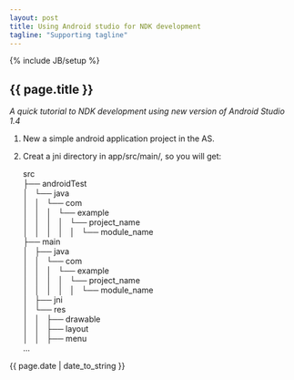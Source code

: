 ```yaml
---
layout: post 
title: Using Android studio for NDK development
tagline: "Supporting tagline"
---
```

{% include JB/setup %}

<h2>{{ page.title }}</h2>
<i>A quick tutorial to NDK development using new version of Android Studio 1.4</i>

1. New a simple android application project in the AS.
2. Creat a jni directory in app/src/main/, so you will get:  

    src  
    ├── androidTest  
    │   └── java  
    │   │   └── com  
    │   │   │   └── example  
    │   │   │   │   └── project_name  
    │   │   │   │   │   └── module_name  
    ├── main  
    │   ├── java  
    │   │   └── com  
    │   │   │        └── example  
    │   │   │   │           └── project_name  
    │   │   │   │   │               └── module_name  
    │   ├── jni  
    │   └── res  
    │   │       ├── drawable  
    │   │      ├── layout  
    │   │       ├── menu  
     ...  

<p>{{ page.date | date_to_string }}</p>
